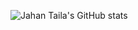 ![Jahan Taila's GitHub stats](https://github-readme-stats.vercel.app/api?username=jahantaila&show_icons=true&theme=radical)
